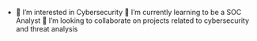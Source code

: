 - 👀 I’m interested in Cybersecurity
🌱 I’m currently learning to be a SOC Analyst
💞️ I’m looking to collaborate on projects related to cybersecurity and threat analysis
  


